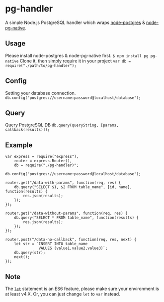 # pg-handler
A simple Node.js PostgreSQL handler which wraps [node-postgres](https://github.com/brianc/node-postgres) & [node-pg-native](https://github.com/brianc/node-pg-native).

## Usage
Please install node-postgres & node-pg-native first.
`$ npm install pg pg-native`
Clone it, then simply require it in your project
`var db = require("./path/to/pg-handler");`

## Config
Setting your database connection.
`db.config("postgres://username:password@localhost/database");`

## Query
Query PostgreSQL DB
`db.query(queryString, [params, callback(results)]);`

## Example
```
var express = require("express"),
	router = express.Router(),
	db = require("./pg-handler)";

db.config("postgres://username:password@localhost/database");

router.get("/data-with-params", function(req, res) {
	db.query("SELECT $1, $2 FROM table_name", [id, name], function(results) {
		res.json(results);
	});
});

router.get("/data-without-params", function(req, res) {
	db.query("SELECT * FROM table_name", function(results) {
		res.json(results);
	});
});

router.post("/data-no-callback", function(req, res, next) {
	let str = `INSERT INTO table_name
			   VALUES (value1,value2,value3)`;
	db.query(str);
	next();
});
```

## Note
The [`let`](https://developer.mozilla.org/zh-TW/docs/Web/JavaScript/Reference/Statements/let) statement is an ES6 feature, please make sure your environment is at least v4.X.
Or, you can just change `let` to `var` instead.